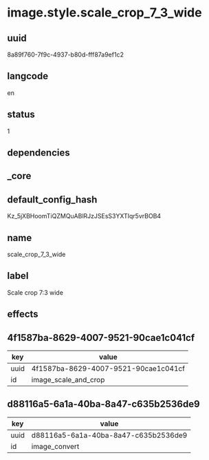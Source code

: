 # image.style.scale_crop_7_3_wide

## uuid
8a89f760-7f9c-4937-b80d-fff87a9ef1c2

## langcode
en

## status
1

## dependencies


## _core

## default_config_hash
Kz_5jXBHoomTiQZMQuABlRJzJSEsS3YXTIqr5vrBOB4

## name
scale_crop_7_3_wide

## label
Scale crop 7:3 wide

## effects

## 4f1587ba-8629-4007-9521-90cae1c041cf
|key|value|
|-|-|
|uuid|4f1587ba-8629-4007-9521-90cae1c041cf|
|id|image_scale_and_crop|


## d88116a5-6a1a-40ba-8a47-c635b2536de9
|key|value|
|-|-|
|uuid|d88116a5-6a1a-40ba-8a47-c635b2536de9|
|id|image_convert|

